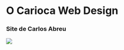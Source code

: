 
# O Carioca Web Design

### Site de Carlos Abreu

![](/home/producao/Documentos/ocarioca/logo-only.png)

# 
